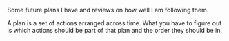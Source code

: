 Some future plans I have and reviews on how well I am following them.

A plan is a set of actions arranged across time. What you have to figure out is which actions should be part of that plan and the order they should be in.
